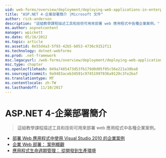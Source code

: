 ```yaml
---
uid: web-forms/overview/deployment/deploying-web-applications-in-enterprise-scenarios/index
title: "ASP.NET 4-企業部署簡介 |Microsoft 文件"
author: rick-anderson
description: "這組教學課程描述工具和技術可用來部署 web 應用程式中各種企業案例。"
ms.author: aspnetcontent
manager: wpickett
ms.date: 05/16/2012
ms.topic: article
ms.assetid: 8e55d4a3-5f93-42b5-b053-4736c9152f11
ms.technology: dotnet-webforms
ms.prod: .net-framework
msc.legacyurl: /web-forms/overview/deployment/deploying-web-applications-in-enterprise-scenarios
msc.type: chapter
ms.openlocfilehash: 049a7485473d53fb179d0d05f05c56e221a38ba8
ms.sourcegitcommit: 9a9483aceb34591c97451997036a9120c3fe2baf
ms.translationtype: MT
ms.contentlocale: zh-TW
ms.lasthandoff: 11/10/2017
---
```

<a name="aspnet-4---enterprise-deployment-introduction"></a>ASP.NET 4-企業部署簡介
====================
> 這組教學課程描述工具和技術可用來部署 web 應用程式中各種企業案例。


- [部署 Web 應用程式中使用 Visual Studio 2010 的企業案例](deploying-web-applications-in-enterprise-scenarios.md)
- [企業 Web 部署： 案例概觀](enterprise-web-deployment-scenario-overview.md)
- [應用程式生命週期管理： 從開發到生產環境](application-lifecycle-management-from-development-to-production.md)
